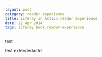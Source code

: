 ```yaml
---
layout: post
category: reader experience
title: Liferay in Action reader experience
date: 12 Apr 2014
tags: liferay book reader-experience
---
```


test


test extendedasfd